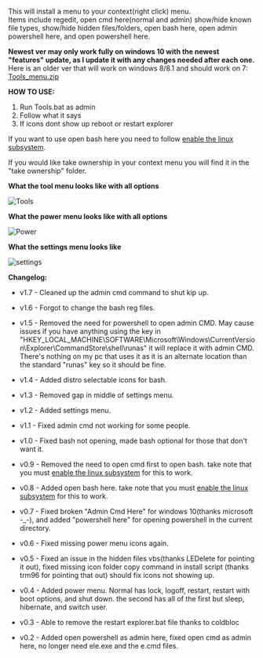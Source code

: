 This will install a menu to your context(right click) menu.  
Items include regedit, open cmd here(normal and admin) show/hide known file types, show/hide hidden files/folders, open bash here, open admin powershell here, and open powershell here.

**Newest ver may only work fully on windows 10 with the newest "features" update, as I update it with any changes needed after each one.**
Here is an older ver that will work on windows 8/8.1 and should work on 7: [Tools_menu.zip](https://cdn.discordapp.com/attachments/246402376099954689/288882232892981249/Tools_Menu.zip)


**HOW TO USE:**

1. Run Tools.bat as admin
2. Follow what it says
3. If icons dont show up reboot or restart explorer

If you want to use open bash here you need to follow [enable the linux subsystem](https://msdn.microsoft.com/en-us/commandline/wsl/install_guide).

If you would like take ownership in your context menu you will find it in the "take ownership" folder. 

**What the tool menu looks like with all options**


![Tools](https://i.imgur.com/YJcfjSb.png)


**What the power menu looks like with all options**


![Power](http://i.imgur.com/d7gK35h.png)

**What the settings menu looks like**

![settings](https://i.imgur.com/9epxxU5.png)


**Changelog:**

- v1.7 - Cleaned up the admin cmd command to shut kip up.

- v1.6 - Forgot to change the bash reg files.

- v1.5 - Removed the need for powershell to open admin CMD. May cause issues if you have anything using the key in "HKEY_LOCAL_MACHINE\SOFTWARE\Microsoft\Windows\CurrentVersion\Explorer\CommandStore\shell\runas" it will replace it with admin CMD. There's nothing on my pc that uses it as it is an alternate location than the standard "runas" key so it should be fine.

- v1.4 - Added distro selectable icons for bash.

- v1.3 - Removed gap in middle of settings menu.

- v1.2 - Added settings menu.

- v1.1 - Fixed admin cmd not working for some people.

- v1.0 - Fixed bash not opening, made bash optional for those that don't want it.

- v0.9 - Removed the need to open cmd first to open bash. take note that you must [enable the linux subsystem](https://msdn.microsoft.com/en-us/commandline/wsl/install_guide) for this to work.

- v0.8 - Added open bash here. take note that you must [enable the linux subsystem](https://msdn.microsoft.com/en-us/commandline/wsl/install_guide) for this to work.

- v0.7 - Fixed broken "Admin Cmd Here" for windows 10(thanks microsoft -_-), and added  "powershell here" for opening powershell in the current directory.

- v0.6 - Fixed missing power menu icons again.

- v0.5 - Fixed an issue in the hidden files vbs(thanks LEDelete for pointing it out), fixed missing icon folder copy command in install script (thanks trm96 for pointing that out) should fix icons not showing up.

- v0.4 - Added power menu. Normal has lock, logoff, restart, restart with boot options, and shut down. the second has all of the first but sleep, hibernate, and switch user.

- v0.3 - Able to remove the restart explorer.bat file thanks to coldbloc

- v0.2 - Added open powershell as admin here, fixed open cmd as admin here, no longer need ele.exe and the e.cmd files.